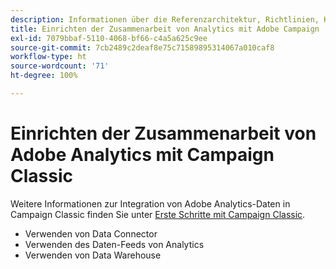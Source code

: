 ```yaml
---
description: Informationen über die Referenzarchitektur, Richtlinien, Konfigurationsschritte und Tests, die Implementierungsspezialisten befolgen müssen, wenn Adobe Analytics mit Adobe Campaign zusammenarbeiten soll.
title: Einrichten der Zusammenarbeit von Analytics mit Adobe Campaign
exl-id: 7079bbaf-5110-4068-bf66-c4a5a625c9ee
source-git-commit: 7cb2489c2deaf8e75c71589895314067a010caf8
workflow-type: ht
source-wordcount: '71'
ht-degree: 100%

---
```


# Einrichten der Zusammenarbeit von Adobe Analytics mit Campaign Classic

Weitere Informationen zur Integration von Adobe Analytics-Daten in Campaign Classic finden Sie unter [Erste Schritte mit Campaign Classic](https://experienceleague.adobe.com/docs/campaign-classic/using/getting-started/starting-with-adobe-campaign/about-adobe-campaign-classic.html?lang=de).

* Verwenden von Data Connector
* Verwenden des Daten-Feeds von Analytics
* Verwenden von Data Warehouse
